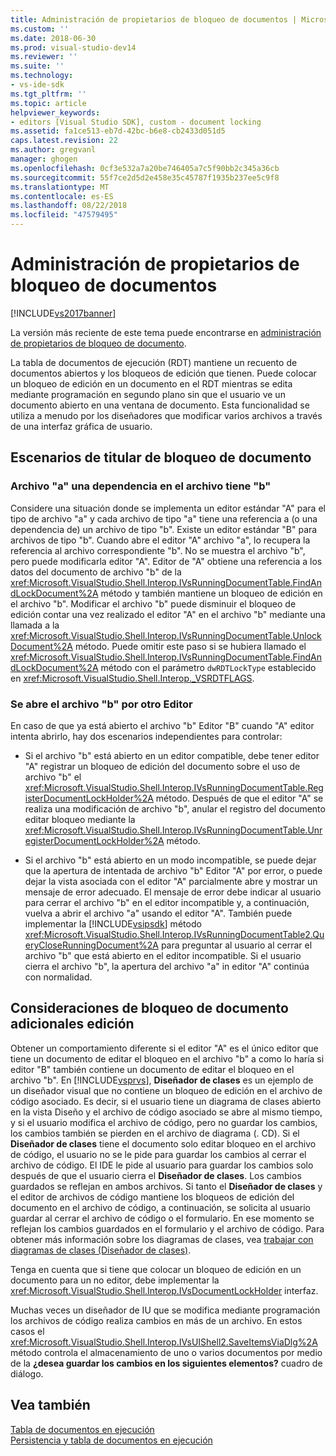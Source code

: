 ```yaml
---
title: Administración de propietarios de bloqueo de documentos | Microsoft Docs
ms.custom: ''
ms.date: 2018-06-30
ms.prod: visual-studio-dev14
ms.reviewer: ''
ms.suite: ''
ms.technology:
- vs-ide-sdk
ms.tgt_pltfrm: ''
ms.topic: article
helpviewer_keywords:
- editors [Visual Studio SDK], custom - document locking
ms.assetid: fa1ce513-eb7d-42bc-b6e8-cb2433d051d5
caps.latest.revision: 22
ms.author: gregvanl
manager: ghogen
ms.openlocfilehash: 0cf3e532a7a20be746405a7c5f90bb2c345a36cb
ms.sourcegitcommit: 55f7ce2d5d2e458e35c45787f1935b237ee5c9f8
ms.translationtype: MT
ms.contentlocale: es-ES
ms.lasthandoff: 08/22/2018
ms.locfileid: "47579495"
---
```

# <a name="document-lock-holder-management"></a>Administración de propietarios de bloqueo de documentos
[!INCLUDE[vs2017banner](../includes/vs2017banner.md)]

La versión más reciente de este tema puede encontrarse en [administración de propietarios de bloqueo de documento](https://docs.microsoft.com/visualstudio/extensibility/document-lock-holder-management).  
  
La tabla de documentos de ejecución (RDT) mantiene un recuento de documentos abiertos y los bloqueos de edición que tienen. Puede colocar un bloqueo de edición en un documento en el RDT mientras se edita mediante programación en segundo plano sin que el usuario ve un documento abierto en una ventana de documento. Esta funcionalidad se utiliza a menudo por los diseñadores que modificar varios archivos a través de una interfaz gráfica de usuario.  
  
## <a name="document-lock-holder-scenarios"></a>Escenarios de titular de bloqueo de documento  
  
### <a name="file-a-has-a-dependence-on-file-b"></a>Archivo "a" una dependencia en el archivo tiene "b"  
 Considere una situación donde se implementa un editor estándar "A" para el tipo de archivo "a" y cada archivo de tipo "a" tiene una referencia a (o una dependencia de) un archivo de tipo "b". Existe un editor estándar "B" para archivos de tipo "b". Cuando abre el editor "A" archivo "a", lo recupera la referencia al archivo correspondiente "b". No se muestra el archivo "b", pero puede modificarla editor "A". Editor de "A" obtiene una referencia a los datos del documento de archivo "b" de la <xref:Microsoft.VisualStudio.Shell.Interop.IVsRunningDocumentTable.FindAndLockDocument%2A> método y también mantiene un bloqueo de edición en el archivo "b". Modificar el archivo "b" puede disminuir el bloqueo de edición contar una vez realizado el editor "A" en el archivo "b" mediante una llamada a la <xref:Microsoft.VisualStudio.Shell.Interop.IVsRunningDocumentTable.UnlockDocument%2A> método. Puede omitir este paso si se hubiera llamado el <xref:Microsoft.VisualStudio.Shell.Interop.IVsRunningDocumentTable.FindAndLockDocument%2A> método con el parámetro `dwRDTLockType` establecido en <xref:Microsoft.VisualStudio.Shell.Interop._VSRDTFLAGS>.  
  
### <a name="file-b-is-opened-by-a-different-editor"></a>Se abre el archivo "b" por otro Editor  
 En caso de que ya está abierto el archivo "b" Editor "B" cuando "A" editor intenta abrirlo, hay dos escenarios independientes para controlar:  
  
-   Si el archivo "b" está abierto en un editor compatible, debe tener editor "A" registrar un bloqueo de edición del documento sobre el uso de archivo "b" el <xref:Microsoft.VisualStudio.Shell.Interop.IVsRunningDocumentTable.RegisterDocumentLockHolder%2A> método. Después de que el editor "A" se realiza una modificación de archivo "b", anular el registro del documento editar bloqueo mediante la <xref:Microsoft.VisualStudio.Shell.Interop.IVsRunningDocumentTable.UnregisterDocumentLockHolder%2A> método.  
  
-   Si el archivo "b" está abierto en un modo incompatible, se puede dejar que la apertura de intentada de archivo "b" Editor "A" por error, o puede dejar la vista asociada con el editor "A" parcialmente abre y mostrar un mensaje de error adecuado. El mensaje de error debe indicar al usuario para cerrar el archivo "b" en el editor incompatible y, a continuación, vuelva a abrir el archivo "a" usando el editor "A". También puede implementar la [!INCLUDE[vsipsdk](../includes/vsipsdk-md.md)] método <xref:Microsoft.VisualStudio.Shell.Interop.IVsRunningDocumentTable2.QueryCloseRunningDocument%2A> para preguntar al usuario al cerrar el archivo "b" que está abierto en el editor incompatible. Si el usuario cierra el archivo "b", la apertura del archivo "a" in editor "A" continúa con normalidad.  
  
## <a name="additional-document-edit-lock-considerations"></a>Consideraciones de bloqueo de documento adicionales edición  
 Obtener un comportamiento diferente si el editor "A" es el único editor que tiene un documento de editar el bloqueo en el archivo "b" a como lo haría si editor "B" también contiene un documento de editar el bloqueo en el archivo "b". En [!INCLUDE[vsprvs](../includes/vsprvs-md.md)], **Diseñador de clases** es un ejemplo de un diseñador visual que no contiene un bloqueo de edición en el archivo de código asociado. Es decir, si el usuario tiene un diagrama de clases abierto en la vista Diseño y el archivo de código asociado se abre al mismo tiempo, y si el usuario modifica el archivo de código, pero no guardar los cambios, los cambios también se pierden en el archivo de diagrama (. CD). Si el **Diseñador de clases** tiene el documento solo editar bloqueo en el archivo de código, el usuario no se le pide para guardar los cambios al cerrar el archivo de código. El IDE le pide al usuario para guardar los cambios solo después de que el usuario cierra el **Diseñador de clases**. Los cambios guardados se reflejan en ambos archivos. Si tanto el **Diseñador de clases** y el editor de archivos de código mantiene los bloqueos de edición del documento en el archivo de código, a continuación, se solicita al usuario guardar al cerrar el archivo de código o el formulario. En ese momento se reflejan los cambios guardados en el formulario y el archivo de código. Para obtener más información sobre los diagramas de clases, vea [trabajar con diagramas de clases (Diseñador de clases)](../ide/working-with-class-diagrams-class-designer.md).  
  
 Tenga en cuenta que si tiene que colocar un bloqueo de edición en un documento para un no editor, debe implementar la <xref:Microsoft.VisualStudio.Shell.Interop.IVsDocumentLockHolder> interfaz.  
  
 Muchas veces un diseñador de IU que se modifica mediante programación los archivos de código realiza cambios en más de un archivo. En estos casos el <xref:Microsoft.VisualStudio.Shell.Interop.IVsUIShell2.SaveItemsViaDlg%2A> método controla el almacenamiento de uno o varios documentos por medio de la **¿desea guardar los cambios en los siguientes elementos?** cuadro de diálogo.  
  
## <a name="see-also"></a>Vea también  
 [Tabla de documentos en ejecución](../extensibility/internals/running-document-table.md)   
 [Persistencia y tabla de documentos en ejecución](../extensibility/internals/persistence-and-the-running-document-table.md)

